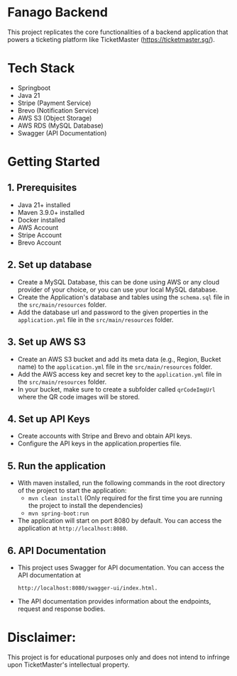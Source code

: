 # Fanago Backend

This project replicates the core functionalities of a backend application that powers a ticketing platform like
TicketMaster (https://ticketmaster.sg/).

# Tech Stack

- Springboot
- Java 21
- Stripe (Payment Service)
- Brevo (Notification Service)
- AWS S3 (Object Storage)
- AWS RDS (MySQL Database)
- Swagger (API Documentation)

# Getting Started

## 1. Prerequisites

- Java 21+ installed
- Maven 3.9.0+ installed
- Docker installed
- AWS Account
- Stripe Account
- Brevo Account

## 2. Set up database

- Create a MySQL Database, this can be done using AWS or any cloud provider of your choice, or you can use your local
  MySQL database.
- Create the Application's database and tables using the `schema.sql` file in the `src/main/resources` folder.
- Add the database url and password to the given properties in the `application.yml` file in the `src/main/resources`
  folder.

## 3. Set up AWS S3

- Create an AWS S3 bucket and add its meta data (e.g., Region, Bucket name) to the `application.yml` file in the
  `src/main/resources` folder.
- Add the AWS access key and secret key to the `application.yml` file in the `src/main/resources` folder.
- In your bucket, make sure to create a subfolder called `qrCodeImgUrl` where the QR code images will be stored.

## 4. Set up API Keys

- Create accounts with Stripe and Brevo and obtain API keys.
- Configure the API keys in the application.properties file.

## 5. Run the application

- With maven installed, run the following commands in the root directory of the project to start the application:
    - `mvn clean install` (Only required for the first time you are running the project to install the dependencies)
    - `mvn spring-boot:run`
- The application will start on port 8080 by default. You can access the application at `http://localhost:8080`.

## 6. API Documentation

- This project uses Swagger for API documentation. You can access the API documentation at
  ```
  http://localhost:8080/swagger-ui/index.html.
    ```
- The API documentation provides information about the endpoints, request and response bodies.

# Disclaimer:

This project is for educational purposes only and does not intend to infringe upon TicketMaster's intellectual property.
